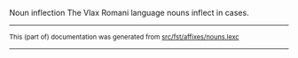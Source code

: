 Noun inflection
The Vlax Romani language nouns inflect in cases.

* * *

<small>This (part of) documentation was generated from [src/fst/affixes/nouns.lexc](https://github.com/giellalt/lang-rmy/blob/main/src/fst/affixes/nouns.lexc)</small>

---

